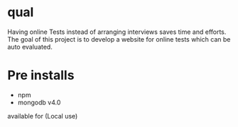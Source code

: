 # qual

Having online Tests instead of arranging interviews saves time and efforts.
The goal of this project is to develop a website for online tests which can be auto evaluated.



# Pre installs
<ul>
    <li> npm </li>
    <li> mongodb v4.0 </li>
</ul>


available for (Local use)
